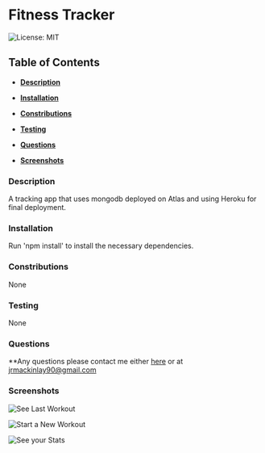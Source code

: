 # Fitness Tracker

![License: MIT](https://img.shields.io/badge/License-MIT-yellow.svg)

## Table of Contents

* **[Description](#Description)**

* **[Installation](#Installation)**

* **[Constributions](#Contributions)**

* **[Testing](#Testing)**

* **[Questions](#Questions)**

* **[Screenshots](#Screenshots)**


### Description

A tracking app that uses mongodb deployed on Atlas and using Heroku for final deployment. 


### Installation

Run 'npm install' to install the necessary dependencies. 


### Constributions

None


### Testing

None


### Questions

**Any questions please contact me either [here](https://github.com/tallglassof-milkjake) or at jrmackinlay90@gmail.com


### Screenshots

![See Last Workout](assets.last_workout.png)

![Start a New Workout](assets.new-exercise.png)

![See your Stats](assets.stats.png)
